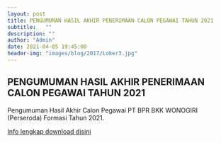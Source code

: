 ```yaml
---
layout: post
title: PENGUMUMAN HASIL AKHIR PENERIMAAN CALON PEGAWAI TAHUN 2021
subtitle:   ""
description: ""
author: "Admin"
date: 2021-04-05 19:45:00
header-img: "images/blog/2017/Loker3.jpg"
---
```



## PENGUMUMAN HASIL AKHIR PENERIMAAN CALON PEGAWAI TAHUN 2021
Pengumuman Hasil Akhir Calon Pegawai PT BPR BKK WONOGIRI (Perseroda) Formasi Tahun 2021.

[Info lengkap download disini](/rekrutmen/Pengumuman/PENGUMUMAN_AKHIR_2021.pdf)
